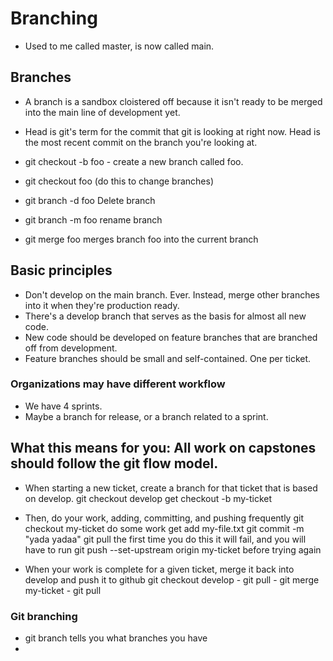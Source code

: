 # Branching

- Used to me called master, is now called main.

## Branches
- A branch is a sandbox cloistered off because it isn't ready
to be merged into the main line of development yet.
  
- Head is git's term for the commit that git is looking at right now. Head is the most recent commit on the branch you're looking at.

- git checkout -b foo - create a new branch called foo. 

- git checkout foo (do this to change branches)

- git branch -d foo Delete branch

- git branch -m foo rename branch

- git merge foo merges branch foo into the current branch

## Basic principles

- Don't develop on the main branch. Ever. Instead, merge other branches into it when they're production ready. 
- There's a develop branch that serves as the basis for almost all new code.
- New code should  be developed on feature branches that are branched off from development.
- Feature branches should be small and self-contained. One per ticket.

### Organizations may have different workflow
- We have 4 sprints.
- Maybe a branch for release, or a branch related to a sprint.

## What this means for you: All work on capstones should follow the git flow model.

- When starting a new ticket, create a branch for that ticket that is based on develop. 
git checkout develop
  get checkout -b my-ticket
  
- Then, do your work, adding, committing, and pushing frequently
git checkout my-ticket
  do some work
  get add my-file.txt
  git commit -m "yada yadaa"
  git pull the first time you do this it will fail, and you will have to run git push --set-upstream origin my-ticket before trying again
  
- When your work is complete for a given ticket, merge it back into develop and push it to github
    git checkout develop - git pull - git merge my-ticket - git pull
      
### Git branching
- git branch tells you what branches you have
- 


